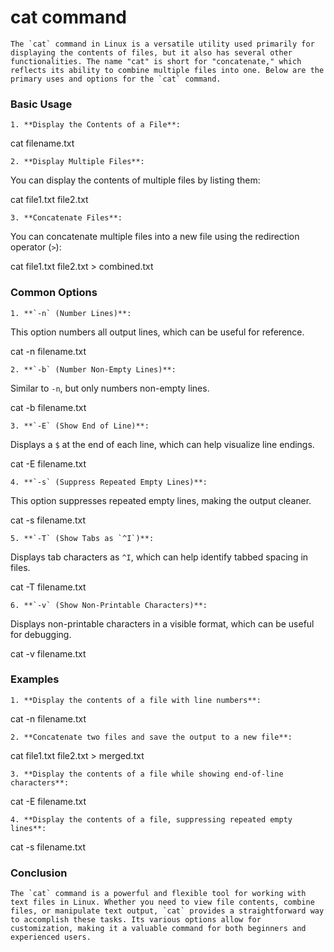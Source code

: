 # cat command 

	The `cat` command in Linux is a versatile utility used primarily for displaying the contents of files, but it also has several other functionalities. The name "cat" is short for "concatenate," which reflects its ability to combine multiple files into one. Below are the primary uses and options for the `cat` command.

### Basic Usage

	1. **Display the Contents of a File**:
   
   cat filename.txt
  

	2. **Display Multiple Files**:
   You can display the contents of multiple files by listing them:
   
   cat file1.txt file2.txt
  

	3. **Concatenate Files**:
   You can concatenate multiple files into a new file using the redirection operator (`>`):
   
   cat file1.txt file2.txt > combined.txt
   

### Common Options

	1. **`-n` (Number Lines)**:
   This option numbers all output lines, which can be useful for reference.
   
   cat -n filename.txt
  

	2. **`-b` (Number Non-Empty Lines)**:
   Similar to `-n`, but only numbers non-empty lines.
   
   cat -b filename.txt
   

	3. **`-E` (Show End of Line)**:
   Displays a `$` at the end of each line, which can help visualize line endings.
   
   cat -E filename.txt
   

	4. **`-s` (Suppress Repeated Empty Lines)**:
   This option suppresses repeated empty lines, making the output cleaner.
   
   cat -s filename.txt
   

	5. **`-T` (Show Tabs as `^I`)**:
   Displays tab characters as `^I`, which can help identify tabbed spacing in files.
  
   cat -T filename.txt
   

	6. **`-v` (Show Non-Printable Characters)**:
   Displays non-printable characters in a visible format, which can be useful for debugging.
   
   cat -v filename.txt
   

### Examples

	1. **Display the contents of a file with line numbers**:
   
   cat -n filename.txt
  

	2. **Concatenate two files and save the output to a new file**:
   
   cat file1.txt file2.txt > merged.txt
   

	3. **Display the contents of a file while showing end-of-line characters**:
   
   cat -E filename.txt
   

	4. **Display the contents of a file, suppressing repeated empty lines**:
   
   cat -s filename.txt
   

### Conclusion

	The `cat` command is a powerful and flexible tool for working with text files in Linux. Whether you need to view file contents, combine files, or manipulate text output, `cat` provides a straightforward way to accomplish these tasks. Its various options allow for customization, making it a valuable command for both beginners and experienced users.